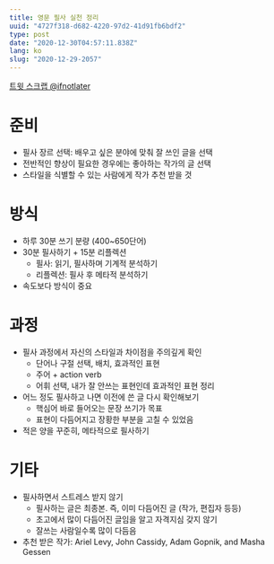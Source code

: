 ```yaml
---
title: 영문 필사 실천 정리
uuid: "4727f318-d682-4220-97d2-41d91fb6bdf2"
type: post
date: "2020-12-30T04:57:11.838Z"
lang: ko
slug: "2020-12-29-2057"
---
```


[트윗 스크랩 @ifnotlater](https://twitter.com/ifnotlater/status/1342305689557815296)


# 준비

- 필사 장르 선택: 배우고 싶은 분야에 맞춰 잘 쓰인 글을 선택
- 전반적인 향상이 필요한 경우에는 좋아하는 작가의 글 선택
- 스타일을 식별할 수 있는 사람에게 작가 추천 받을 것
  
# 방식

- 하루 30분 쓰기 분량 (400~650단어)
- 30분 필사하기 + 15분 리플렉션
    - 필사: 읽기, 필사하며 기계적 분석하기
    - 리플렉션: 필사 후 메타적 분석하기
- 속도보다 방식이 중요

# 과정

- 필사 과정에서 자신의 스타일과 차이점을 주의깊게 확인
    - 단어나 구절 선택, 배치, 효과적인 표현
    - 주어 + action verb
    - 어휘 선택, 내가 잘 안쓰는 표현인데 효과적인 표현 정리
- 어느 정도 필사하고 나면 이전에 쓴 글 다시 확인해보기
    - 핵심어 바로 들어오는 문장 쓰기가 목표
    - 표현이 다듬어지고 장황한 부분을 고칠 수 있었음
- 적은 양을 꾸준히, 메타적으로 필사하기

# 기타

- 필사하면서 스트레스 받지 않기
    - 필사하는 글은 최종본. 즉, 이미 다듬어진 글 (작가, 편집자 등등)
    - 초고에서 많이 다듬어진 글임을 알고 자격지심 갖지 않기
    - 잘쓰는 사람일수록 많이 다듬음
- 추천 받은 작가: Ariel Levy, John Cassidy, Adam Gopnik, and Masha Gessen
